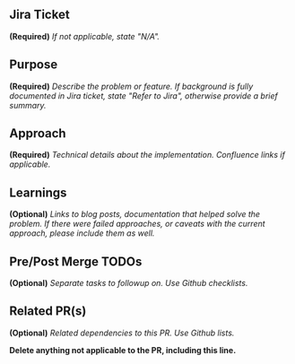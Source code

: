 ## Jira Ticket

**(Required)** _If not applicable, state "N/A"._

## Purpose

**(Required)** _Describe the problem or feature. If background is fully documented in Jira ticket, state "Refer to Jira", otherwise provide a brief summary._

## Approach

**(Required)** _Technical details about the implementation. Confluence links if applicable._

## Learnings

**(Optional)** _Links to blog posts, documentation that helped solve the problem. If there were failed approaches, or caveats with the current approach, please include them as well._

## Pre/Post Merge TODOs

**(Optional)** _Separate tasks to followup on. Use Github checklists._

## Related PR(s)

**(Optional)** _Related dependencies to this PR. Use Github lists._

**Delete anything not applicable to the PR, including this line.**
